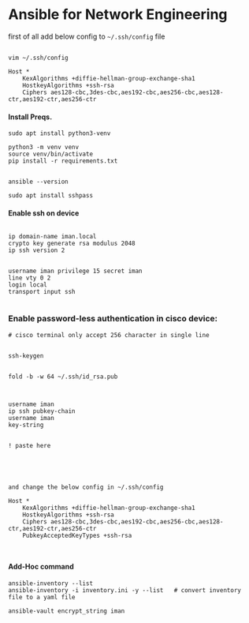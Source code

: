 # Ansible for Network Engineering


first of all add below config to `~/.ssh/config` file
```

vim ~/.ssh/config

Host *
    KexAlgorithms +diffie-hellman-group-exchange-sha1
    HostkeyAlgorithms +ssh-rsa
    Ciphers aes128-cbc,3des-cbc,aes192-cbc,aes256-cbc,aes128-ctr,aes192-ctr,aes256-ctr

```

#### Install Preqs.
```
sudo apt install python3-venv

python3 -m venv venv
source venv/bin/activate
pip install -r requirements.txt


ansible --version

sudo apt install sshpass

```

#### Enable ssh on device 

```

ip domain-name iman.local
crypto key generate rsa modulus 2048
ip ssh version 2


username iman privilege 15 secret iman
line vty 0 2
login local
transport input ssh


```

### Enable password-less authentication in cisco device:

```
# cisco terminal only accept 256 character in single line


ssh-keygen


fold -b -w 64 ~/.ssh/id_rsa.pub



username iman
ip ssh pubkey-chain
username iman
key-string


! paste here





and change the below config in ~/.ssh/config

Host *
    KexAlgorithms +diffie-hellman-group-exchange-sha1
    HostkeyAlgorithms +ssh-rsa
    Ciphers aes128-cbc,3des-cbc,aes192-cbc,aes256-cbc,aes128-ctr,aes192-ctr,aes256-ctr
    PubkeyAcceptedKeyTypes +ssh-rsa



```


#### Add-Hoc command

```
ansible-inventory --list
ansible-inventory -i inventory.ini -y --list   # convert inventory file to a yaml file

ansible-vault encrypt_string iman





```
